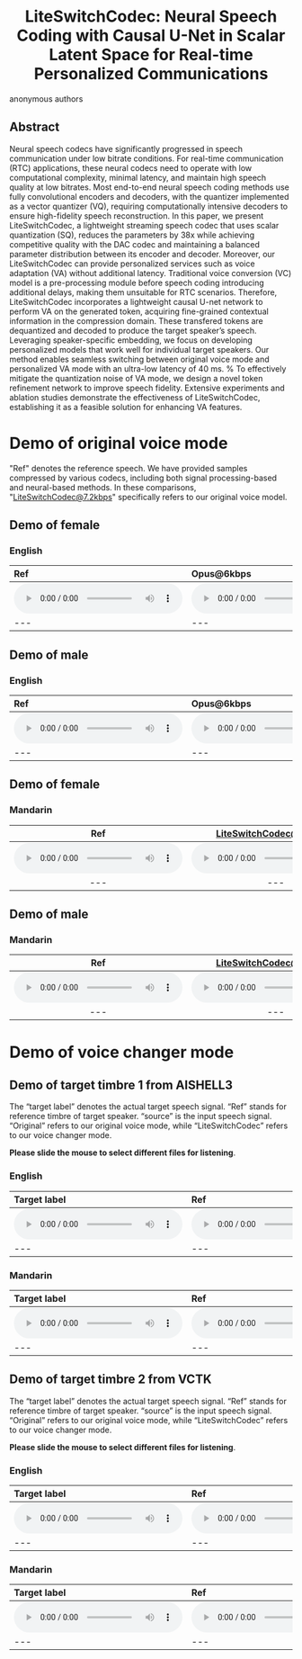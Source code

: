 # <center> LiteSwitchCodec: Neural Speech Coding with Causal U-Net in Scalar Latent Space for Real-time Personalized Communications </center>

anonymous authors


## Abstract
Neural speech codecs have significantly progressed in speech communication under low bitrate conditions.
For real-time communication (RTC) applications, these neural codecs need to operate with low computational complexity, minimal latency, and maintain high speech quality at low bitrates. 
Most end-to-end neural speech coding methods use fully convolutional encoders and decoders, with the quantizer implemented as a vector quantizer (VQ), requiring computationally intensive decoders to ensure high-fidelity speech reconstruction.
In this paper, we present LiteSwitchCodec, a lightweight streaming speech codec that uses scalar quantization (SQ), 
reduces the parameters by 38x while achieving competitive quality with the DAC codec and maintaining a balanced parameter distribution between its encoder and decoder.
Moreover, our LiteSwitchCodec can provide personalized services such as voice adaptation (VA) without additional latency.
Traditional voice conversion (VC) model is a pre-processing module before speech coding introducing additional delays, making them unsuitable for RTC scenarios.
Therefore, LiteSwitchCodec incorporates a lightweight causal U-net network to perform VA on the generated token, acquiring fine-grained contextual information in the compression domain.
These transfered tokens are dequantized and decoded to produce the target speaker’s speech.
Leveraging speaker-specific embedding, we focus on developing personalized models that work well for individual target speakers.
Our method enables seamless switching between original voice mode and personalized VA mode with an ultra-low latency of 40 ms.
% To effectively mitigate the quantization noise of VA mode, we design a novel token refinement network to improve speech fidelity.
Extensive experiments and ablation studies demonstrate the effectiveness of LiteSwitchCodec, establishing it as a feasible solution for enhancing VA features.

<!-- 
comments
## Model Overview
<img src="imgs/pipeline.png" alt="Overall Architecture" />
-->
# Demo of original voice mode

"Ref" denotes the reference speech. We have provided samples compressed by various codecs, including both signal processing-based and neural-based methods. In these comparisons, "LiteSwitchCodec@7.2kbps" specifically refers to our original voice model.

##     Demo of female


###    English 

 |Ref |Opus@6kbps| Lyra2@6kbps | EVS@7.2kbps | Opus@8kbps | LiteSwitchCodec@7.2kbps| Lyra2@9.2kbps | EVS@9.6kbps | Opus@10kbps | Opus@16kbps|
 |:--- |:--- | :--- | :--- | :--- | :--- | :--- | :--- | :--- | :--- |
 |<audio src="demo_orig/Eng/Female/Female_01.wav" controls preload></audio> | <audio src="demo_orig/Eng/Female/Female_02.wav" controls preload></audio> |<audio src="demo_orig/Eng/Female/Female_03.wav" controls preload></audio> | <audio src="demo_orig/Eng/Female/Female_04.wav" controls preload></audio> | <audio src="demo_orig/Eng/Female/Female_05.wav" controls preload></audio> | <audio src="demo_orig/Eng/Female/Female_01_liteswtichcodec.wav" controls preload></audio> | <audio src="demo_orig/Eng/Female/Female_07.wav" controls preload></audio> | <audio src="demo_orig/Eng/Female/Female_08.wav" controls preload></audio> | <audio src="demo_orig/Eng/Female/Female_09.wav" controls preload></audio> | <audio src="demo_orig/Eng/Female/Female_10.wav" controls preload></audio> |
 |--- | --- | --- | --- | --- | --- | --- | --- | --- | --- |




##     Demo of male


###    English 

 |Ref |Opus@6kbps| Lyra2@6kbps | EVS@7.2kbps | Opus@8kbps | LiteSwitchCodec@7.2kbps| Lyra2@9.2kbps | EVS@9.6kbps | Opus@10kbps | Opus@16kbps|
 |:--- |:--- | :--- | :--- | :--- | :--- | :--- | :--- | :--- | :--- |
 |<audio src="demo_orig/Eng/Male/Male_01.wav" controls preload></audio> | <audio src="demo_orig/Eng/Male/Male_02.wav" controls preload></audio> |<audio src="demo_orig/Eng/Male/Male_03.wav" controls preload></audio> | <audio src="demo_orig/Eng/Male/Male_04.wav" controls preload></audio> | <audio src="demo_orig/Eng/Male/Male_05.wav" controls preload></audio> | <audio src="demo_orig/Eng/Male/Male_01_liteswtichcodec.wav" controls preload></audio> | <audio src="demo_orig/Eng/Male/Male_07.wav" controls preload></audio> | <audio src="demo_orig/Eng/Male/Male_08.wav" controls preload></audio> | <audio src="demo_orig/Eng/Male/Male_09.wav" controls preload></audio> | <audio src="demo_orig/Eng/Male/Male_10.wav" controls preload></audio> |
 |--- | --- | --- | --- | --- | --- | --- | --- | --- | --- |





##     Demo of female
###    Mandarin 



|Ref | LiteSwitchCodec@7.2kbps | DAC@8kbps  | Encodec@12kbps   | SpeechTokenizer| 
|:---: | :---: | :---: | :---: | :---: | 
 |<audio src="demo_orig/female/Ref_p501/p501_CN_F1_68.wav" controls preload></audio> | <audio src="demo_orig/female/LiteSwitchCodec/p501_CN_F1_68.wav" controls preload></audio> |<audio src="demo_orig/female/DAC/p501_CN_F1_68.wav" controls preload></audio> | <audio src="demo_orig/female/Encodec/p501_CN_F1_68.wav" controls preload></audio> | <audio src="demo_orig/female/SpeechTokenizer/p501_CN_F1_68.wav" controls preload></audio> |
 |--- | --- | --- | --- | --- |


##      Demo of male
###     Mandarin 

|Ref | LiteSwitchCodec@7.2kbps | DAC@8kbps  | Encodec@12kbps   | SpeechTokenizer| 
|:---: | :---: | :---: | :---: | :---: | 
 |<audio src="demo_orig/male/Ref_p501/p501_CN_M1_70.wav" controls preload></audio> | <audio src="demo_orig/male/LiteSwitchCodec/p501_CN_M1_70.wav" controls preload></audio> |<audio src="demo_orig/male/DAC/p501_CN_M1_70.wav" controls preload></audio> | <audio src="demo_orig/male/Encodec/p501_CN_M1_70.wav" controls preload></audio> | <audio src="demo_orig/male/SpeechTokenizer/p501_CN_M1_70.wav" controls preload></audio> |
 |--- | --- | --- | --- | --- |






# Demo of voice changer mode

## Demo of target timbre 1 from AISHELL3

The “target label” denotes the actual target speech signal. 
“Ref” stands for reference timbre of target speaker.
“source” is the input speech signal. “Original” refers to our original voice mode, while “LiteSwitchCodec” refers to our voice changer mode.

**Please slide the mouse to select different files for listening**.

### English 

 |Target label |Ref | Source | Original | LiteSwitchCodec | DDDM-VC | QuickVC | DiffVC | VQMIVC|
 |:--- |:--- | :--- | :--- | :--- | :--- | :--- | :--- | :--- |
 |<audio src="demo_SSB0273_taslp/English/Target label/p236_503.wav" controls preload></audio> | <audio src="demo_SSB0273_taslp/English/Ref/p361_060_mic2_p361_167_mic2.wav" controls preload></audio> |<audio src="demo_SSB0273_taslp/English/Source/p236_503.wav" controls preload></audio> | <audio src="demo_SSB0273_taslp/English/Original/p236_503.wav" controls preload></audio> | <audio src="demo_SSB0273_taslp/English/LiteSwitchCodec/p236_503.wav" controls preload></audio> | <audio src="demo_SSB0273_taslp/English/DDDM_VC/p236_503.wav" controls preload></audio> | <audio src="demo_SSB0273_taslp/English/QuickVC/p236_503.wav" controls preload></audio> | <audio src="demo_SSB0273_taslp/English/DiffVC/p236_503.wav" controls preload></audio> | <audio src="demo_SSB0273_taslp/English/VQMIVC/p236_503.wav" controls preload></audio> |
 |--- | --- | --- | --- | --- | --- | --- | --- | --- | --- |


### Mandarin 


  
| Target label                                              |  Ref                                                         | Source                                                      | Original                                                    | LiteSwitchCodec                                                | DDDM-VC                                                    | QuickVC                                                     | DiffVC                                                      | VQMIVC|                                                      
 |:--- |:--- | :--- | :--- | :--- | :--- | :--- | :--- | :--- |
  | <audio src="demo_SSB0273_taslp/mandarin/Target label/481_0600.wav" controls preload></audio> | <audio src="demo_SSB0273_taslp/mandarin/Ref/p361_060_mic2_p361_167_mic2.wav" controls preload></audio> |<audio src="demo_SSB0273_taslp/mandarin/Source/481_0600.wav" controls preload></audio> | <audio src="demo_SSB0273_taslp/mandarin/Original/481_0600.wav" controls preload></audio> | <audio src="demo_SSB0273_taslp/mandarin/LiteSwitchCodec/481_0600.wav" controls preload></audio> | <audio src="demo_SSB0273_taslp/mandarin/DDDM_VC/481_0600.wav" controls preload></audio> | <audio src="demo_SSB0273_taslp/mandarin/QuickVC/481_0600.wav" controls preload></audio> | <audio src="demo_SSB0273_taslp/mandarin/DiffVC/481_0600.wav" controls preload></audio> | <audio src="demo_SSB0273_taslp/mandarin/VQMIVC/481_0600.wav" controls preload></audio> |
   |--- | --- | --- | --- | --- | --- | --- | --- | --- | --- |







## Demo of target timbre 2 from VCTK

The “target label” denotes the actual target speech signal. “Ref” stands for reference timbre of target speaker. “source” is the input speech signal. “Original” refers to our original voice mode, while “LiteSwitchCodec” refers to our voice changer mode.

**Please slide the mouse to select different files for listening**.

### English 

 |Target label |Ref | Source | Original | LiteSwitchCodec | DDDM-VC | QuickVC | DiffVC | VQMIVC|
 |:--- |:--- | :--- | :--- | :--- | :--- | :--- | :--- | :--- |
 |<audio src="demo_p231_taslp/English/Target label/p236_503.wav" controls preload></audio> | <audio src="demo_p231_taslp/English/Ref/p231_008_mic2_p231_076_mic2.wav" controls preload></audio> |<audio src="demo_p231_taslp/English/Source/p236_503.wav" controls preload></audio> | <audio src="demo_p231_taslp/English/Original/p236_503.wav" controls preload></audio> | <audio src="demo_p231_taslp/English/LiteSwitchCodec/p236_503.wav" controls preload></audio> | <audio src="demo_p231_taslp/English/DDDM_VC/p236_503.wav" controls preload></audio> | <audio src="demo_p231_taslp/English/QuickVC/p236_503.wav" controls preload></audio> | <audio src="demo_p231_taslp/English/DiffVC/p236_503.wav" controls preload></audio> | <audio src="demo_p231_taslp/English/VQMIVC/p236_503.wav" controls preload></audio> |
 |--- | --- | --- | --- | --- | --- | --- | --- | --- | --- |



### Mandarin 

| Target label                                              |  Ref                                                         | Source                                                      | Original                                                    | LiteSwitchCodec                                                | DDDM-VC                                                     | QuickVC                                                     | DiffVC                                                      | VQMIVC|                                                      
 |:--- |:--- | :--- | :--- | :--- | :--- | :--- | :--- | :--- |
  | <audio src="demo_p231_taslp/mandarin/Target label/481_0600.wav" controls preload></audio> | <audio src="demo_p231_taslp/mandarin/Ref/p231_008_mic2_p231_076_mic2.wav" controls preload></audio> |<audio src="demo_p231_taslp/mandarin/Source/481_0600.wav" controls preload></audio> | <audio src="demo_p231_taslp/mandarin/Original/481_0600.wav" controls preload></audio> | <audio src="demo_p231_taslp/mandarin/LiteSwitchCodec/481_0600.wav" controls preload></audio> | <audio src="demo_p231_taslp/mandarin/DDDM_VC/481_0600.wav" controls preload></audio> | <audio src="demo_p231_taslp/mandarin/QuickVC/481_0600.wav" controls preload></audio> | <audio src="demo_p231_taslp/mandarin/DiffVC/481_0600.wav" controls preload></audio> | <audio src="demo_p231_taslp/mandarin/VQMIVC/481_0600.wav" controls preload></audio> |
   |--- | --- | --- | --- | --- | --- | --- | --- | --- | --- |








 
 